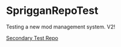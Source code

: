 SprigganRepoTest
================

Testing a new mod management system. V2!

[Secondary Test Repo](spriggan://hipolipolopigus/SprigganRepoTest2)
